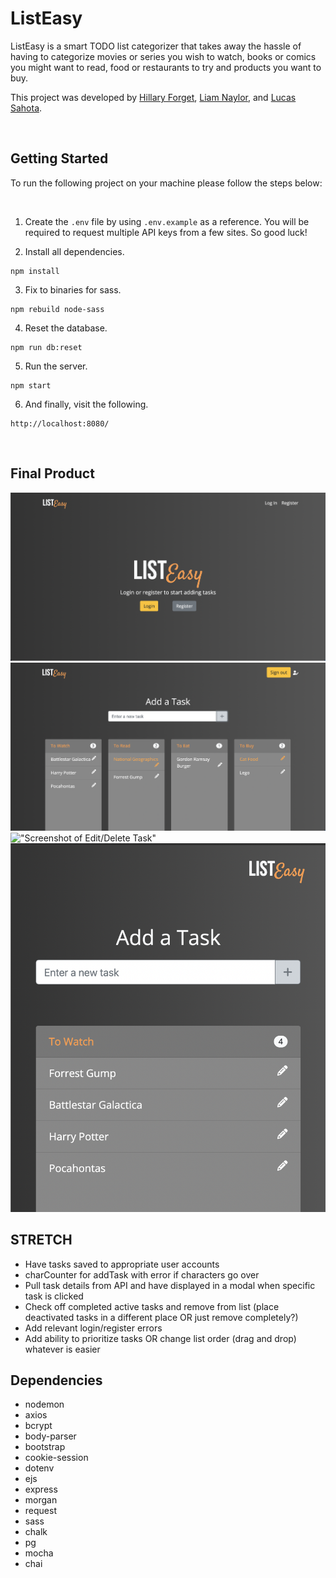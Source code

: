 # ListEasy

ListEasy is a smart TODO list categorizer that takes away the hassle of having to categorize movies or series you wish to watch, books or comics you might want to read, food or restaurants to try and products you want to buy. 

This project was developed by [Hillary Forget](https://github.com/hillaryforget), [Liam Naylor](https://github.com/niamlaylor), and [Lucas Sahota](https://github.com/lucasw4).

<br>

## Getting Started

To run the following project on your machine please follow the steps below:

<br>

1. Create the `.env` file by using `.env.example` as a reference. You will be required to request multiple API keys from a few sites. So good luck!

2. Install all dependencies.
```
npm install
```
3. Fix to binaries for sass.
```
npm rebuild node-sass
```
4. Reset the database.
```
npm run db:reset
```
5. Run the server.
```
npm start
```
6. And finally, visit the following.
```
http://localhost:8080/
```

<br>

## Final Product

![Screenshot of Login Page](screenshots/login-page.png)
!["Screenshot of Add Task Page"](screenshots/add-task-page.png)
!["Screenshot of Edit/Delete Task"](screenshots/change-category.gif)
![Screenshot of Mobile Version](./screenshots/Mobile-View.png)

## STRETCH

- Have tasks saved to appropriate user accounts
- charCounter for addTask with error if characters go over
- Pull task details from API and have displayed in a modal when specific task is clicked
- Check off completed active tasks and remove from list (place deactivated tasks in a different place OR just remove completely?)
- Add relevant login/register errors
- Add ability to prioritize tasks OR change list order (drag and drop) whatever is easier

## Dependencies

- nodemon
- axios
- bcrypt
- body-parser
- bootstrap
- cookie-session
- dotenv
- ejs
- express
- morgan
- request
- sass
- chalk
- pg
- mocha
- chai